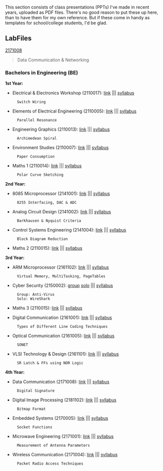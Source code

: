 This section consists of class presentations (PPTs) I've made in recent years, uploaded as PDF files.
There's no good reason to put these up here, than to have them for my own reference.
But if these come in handy as templates for school/college students, I'd be glad.

## LabFiles
[2171008](https://www.gtu.ac.in/syllabus/NEW%20BE/Sem7/2171008.pdf)
> Data Communication & Networking

### Bachelors in Engineering (BE)
**1st Year:**
* Electrical & Electronics Workshop (2110017):
	[link](https://github.com/CRTejaswi/Class-Projects/blob/master/PPTs/BE%20-%201st_Year/Electrical%20%26%20Electronics%20Workshop%20(2110017).pdf)
|||	[syllabus](https://www.gtu.ac.in/syllabus/NEW%20BE/Year-I/2110017.pdf)
	
		Switch Wiring
* Elements of Electrical Engineering (2110005):
	[link](https://github.com/CRTejaswi/Class-Projects/blob/master/PPTs/BE%20-%201st_Year/Elements%20of%20Electrical%20Engineering%20(2110005).pdf)
|||	[syllabus](https://www.gtu.ac.in/syllabus/new%20be/year-i/2110005.pdf)

		Parallel Resonance
* Engineering Graphics (2110013):
	[link](https://github.com/CRTejaswi/Class-Projects/blob/master/PPTs/BE%20-%201st_Year/Engineering%20Graphics%20(2110013).pdf)
|||	[syllabus](https://www.gtu.ac.in/syllabus/NEW%20BE/Year-I/2110013.pdf)
        
		Archimedean Spiral
* Environment Studies (2110007):
	[link](https://github.com/CRTejaswi/Class-Projects/blob/master/PPTs/BE%20-%201st_Year/Environment%20Studies%20(2110007).pdf)
|||	[syllabus](https://www.gtu.ac.in/syllabus/NEW%20BE/Year-I/2110007.pdf)
		
		Paper Consumption
* Maths 1 (2110014):
	[link](https://github.com/CRTejaswi/Class-Projects/blob/master/PPTs/BE%20-%201st_Year/Maths%201%20(2110014).pdf)
|||	[syllabus](https://www.gtu.ac.in/syllabus/NEW%20BE/Year-I/2110014.pdf)
        
		Polar Curve Sketching


**2nd Year:**
* 8085 Microprocessor (2141001):
	[link](https://github.com/CRTejaswi/Class-Projects/blob/master/PPTs/BE%20-%202nd_Year/8085%20Microprocessor%20(2141001).pdf)
|||	[syllabus](https://www.gtu.ac.in/syllabus/NEW%20BE/Sem4/2141001.pdf)

		8255 Interfacing, DAC & ADC
* Analog Circuit Design (2141002):
	[link](https://github.com/CRTejaswi/Class-Projects/blob/master/PPTs/BE%20-%202nd_Year/Analog%20Circuit%20Design%20(2141002).pdf)
|||	[syllabus](https://www.gtu.ac.in/syllabus/NEW%20BE/Sem4/2141002.pdf)

		Barkhausen & Nyquist Criteria
* Control Systems Engineering (2141004):
	[link](https://github.com/CRTejaswi/Class-Projects/blob/master/PPTs/BE%20-%202nd_Year/Control%20Systems%20Engineering%20(2141004).pdf)
|||	[syllabus](https://www.gtu.ac.in/syllabus/NEW%20BE/Sem4/2141004.pdf)

		Block Diagram Reduction
* Maths 2 (2110015):
	[link]()
|||	[syllabus](https://www.gtu.ac.in/syllabus/NEW%20BE/Year-I/2110015.pdf)


**3rd Year:**
* ARM Microprocessor (2161102):
	[link](https://github.com/CRTejaswi/Class-Projects/blob/master/PPTs/BE%20-%203rd_Year/ARM%20Microprocessor%20(2161102).pdf)
|||	[syllabus](https://www.gtu.ac.in/syllabus/NEW%20BE/Sem6/2161102.pdf)

		Virtual Memory, MultiTasking, PageTables

* Cyber Security (2150002):
	[group](https://github.com/CRTejaswi/Class-Projects/blob/master/PPTs/BE%20-%203rd_Year/Cyber%20Security%20-%20Group%20(2150002).pdf)
	[solo](https://github.com/CRTejaswi/Class-Projects/blob/master/PPTs/BE%20-%203rd_Year/Cyber%20Security%20-%20Solo%20(2150002).pdf)
|||	[syllabus](https://www.gtu.ac.in/syllabus/NEW%20BE/Sem5/2150002.pdf)

		Group: Anti-Virus
		Solo: WireShark
* Maths 3 (2110015):
	[link]()
|||	[syllabus](https://www.gtu.ac.in/syllabus/NEW%20BE/Year-I/2110015.pdf)


* Digital Communication (2161001):
	[link](https://github.com/CRTejaswi/Class-Projects/blob/master/PPTs/BE%20-%203rd_Year/Digital%20Communication%20(2161001).pdf)
|||	[syllabus](https://www.gtu.ac.in/syllabus/NEW%20BE/Sem6/2161001.pdf)

		Types of Different Line Coding Techniques
* Optical Communication (2161005):
	[link](https://github.com/CRTejaswi/Class-Projects/blob/master/PPTs/BE%20-%203rd_Year/Optical%20Communication%20(2161005).pdf)
|||	[syllabus](https://www.gtu.ac.in/syllabus/NEW%20BE/Sem6/2161005.pdf)

		SONET
* VLSI Technology & Design (2161101):
	[link](https://github.com/CRTejaswi/Class-Projects/blob/master/PPTs/BE%20-%203rd_Year/VLSI%20Technology%20%26%20Design%20(2161101).pdf)
|||	[syllabus](https://www.gtu.ac.in/syllabus/NEW%20BE/Sem6/2161101.pdf)

		SR Latch & FFs using NOR Logic

**4th Year:**
* Data Communication (2171008):
	[link](https://github.com/CRTejaswi/Class-Projects/blob/master/PPTs/BE%20-%204th_Year/Data%20Communication%20(2170008).pdf)
|||	[syllabus](https://www.gtu.ac.in/syllabus/NEW%20BE/Sem7/2171008.pdf)

		Digital Signature
* Digital Image Processing (2181102):
	[link]()
|||	[syllabus](https://www.gtu.ac.in/syllabus/NEW%20BE/Sem8/2181102.pdf)

		Bitmap Format
* Embedded Systems (2170005):
	[link](https://github.com/CRTejaswi/Class-Projects/blob/master/PPTs/BE%20-%204th_Year/Embedded%20Systems%20(2170005).pdf)
|||	[syllabus](https://www.gtu.ac.in/syllabus/NEW%20BE/Sem7/2171005.pdf)

		Socket Functions
* Microwave Engineering (2171001):
	[link](https://github.com/CRTejaswi/Class-Projects/blob/master/PPTs/BE%20-%204th_Year/Microwave%20Engineering%20(2170001).pdf)
|||	[syllabus](https://www.gtu.ac.in/syllabus/NEW%20BE/Sem7/2171001.pdf)

		Measurement of Antenna Parameters
* Wireless Communication (2171004):
	[link](https://github.com/CRTejaswi/Class-Projects/blob/master/PPTs/BE%20-%204th_Year/Wireless%20Communication%20(2170004).pdf)
|||	[syllabus](https://www.gtu.ac.in/syllabus/NEW%20BE/Sem7/2171004.pdf)

		Packet Radio Access Techniques
